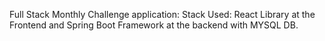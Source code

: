 Full Stack Monthly Challenge application:
Stack Used: React Library at the Frontend and Spring Boot Framework at the backend with MYSQL DB.
